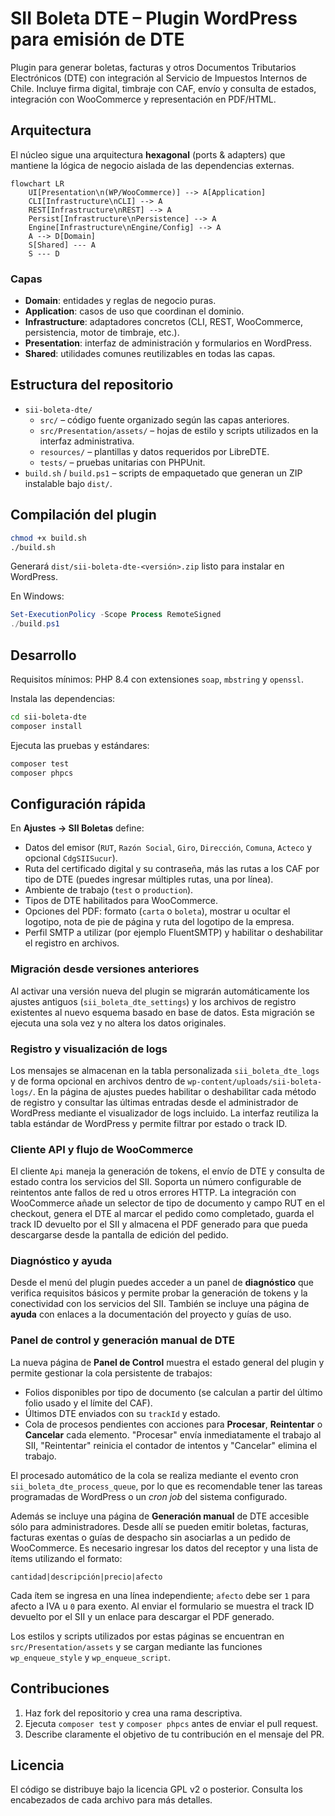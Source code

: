 # SII Boleta DTE – Plugin WordPress para emisión de DTE

Plugin para generar boletas, facturas y otros Documentos Tributarios Electrónicos (DTE) con integración al Servicio de Impuestos Internos de Chile. Incluye firma digital, timbraje con CAF, envío y consulta de estados, integración con WooCommerce y representación en PDF/HTML.

## Arquitectura

El núcleo sigue una arquitectura **hexagonal** (ports & adapters) que mantiene la lógica de negocio aislada de las dependencias externas.

```mermaid
flowchart LR
    UI[Presentation\n(WP/WooCommerce)] --> A[Application]
    CLI[Infrastructure\nCLI] --> A
    REST[Infrastructure\nREST] --> A
    Persist[Infrastructure\nPersistence] --> A
    Engine[Infrastructure\nEngine/Config] --> A
    A --> D[Domain]
    S[Shared] --- A
    S --- D
```

### Capas

- **Domain**: entidades y reglas de negocio puras.
- **Application**: casos de uso que coordinan el dominio.
- **Infrastructure**: adaptadores concretos (CLI, REST, WooCommerce, persistencia, motor de timbraje, etc.).
- **Presentation**: interfaz de administración y formularios en WordPress.
- **Shared**: utilidades comunes reutilizables en todas las capas.

## Estructura del repositorio

- `sii-boleta-dte/`
  - `src/` – código fuente organizado según las capas anteriores.
  - `src/Presentation/assets/` – hojas de estilo y scripts utilizados en la interfaz administrativa.
  - `resources/` – plantillas y datos requeridos por LibreDTE.
  - `tests/` – pruebas unitarias con PHPUnit.
- `build.sh` / `build.ps1` – scripts de empaquetado que generan un ZIP instalable bajo `dist/`.

## Compilación del plugin

```bash
chmod +x build.sh
./build.sh
```

Generará `dist/sii-boleta-dte-<versión>.zip` listo para instalar en WordPress.

En Windows:

```powershell
Set-ExecutionPolicy -Scope Process RemoteSigned
./build.ps1
```

## Desarrollo

Requisitos mínimos: PHP 8.4 con extensiones `soap`, `mbstring` y `openssl`.

Instala las dependencias:

```bash
cd sii-boleta-dte
composer install
```

Ejecuta las pruebas y estándares:

```bash
composer test
composer phpcs
```

## Configuración rápida

En **Ajustes → SII Boletas** define:

- Datos del emisor (`RUT`, `Razón Social`, `Giro`, `Dirección`, `Comuna`, `Acteco` y opcional `CdgSIISucur`).
- Ruta del certificado digital y su contraseña, más las rutas a los CAF por tipo de DTE (puedes ingresar múltiples rutas, una por línea).
- Ambiente de trabajo (`test` o `production`).
- Tipos de DTE habilitados para WooCommerce.
- Opciones del PDF: formato (`carta` o `boleta`), mostrar u ocultar el logotipo, nota de pie de página y ruta del logotipo de la empresa.
- Perfil SMTP a utilizar (por ejemplo FluentSMTP) y habilitar o deshabilitar el registro en archivos.

### Migración desde versiones anteriores

Al activar una versión nueva del plugin se migrarán automáticamente los ajustes
antiguos (`sii_boleta_dte_settings`) y los archivos de registro existentes al
nuevo esquema basado en base de datos. Esta migración se ejecuta una sola vez y
no altera los datos originales.

### Registro y visualización de logs

Los mensajes se almacenan en la tabla personalizada `sii_boleta_dte_logs` y de
forma opcional en archivos dentro de `wp-content/uploads/sii-boleta-logs/`. En
la página de ajustes puedes habilitar o deshabilitar cada método de registro y
consultar las últimas entradas desde el administrador de WordPress mediante el
visualizador de logs incluido.  La interfaz reutiliza la tabla estándar de
WordPress y permite filtrar por estado o track ID.

### Cliente API y flujo de WooCommerce

El cliente `Api` maneja la generación de tokens, el envío de DTE y consulta de
estado contra los servicios del SII.  Soporta un número configurable de reintentos
ante fallos de red u otros errores HTTP.  La integración con WooCommerce añade un
selector de tipo de documento y campo RUT en el checkout, genera el DTE al marcar
el pedido como completado, guarda el track ID devuelto por el SII y almacena el
PDF generado para que pueda descargarse desde la pantalla de edición del pedido.

### Diagnóstico y ayuda

Desde el menú del plugin puedes acceder a un panel de **diagnóstico** que verifica
requisitos básicos y permite probar la generación de tokens y la conectividad con
los servicios del SII.  También se incluye una página de **ayuda** con enlaces a la
documentación del proyecto y guías de uso.

### Panel de control y generación manual de DTE

La nueva página de **Panel de Control** muestra el estado general del plugin y
permite gestionar la cola persistente de trabajos:

- Folios disponibles por tipo de documento (se calculan a partir del último
  folio usado y el límite del CAF).
- Últimos DTE enviados con su `trackId` y estado.
- Cola de procesos pendientes con acciones para **Procesar**, **Reintentar** o
  **Cancelar** cada elemento.  "Procesar" envía inmediatamente el trabajo al
  SII, "Reintentar" reinicia el contador de intentos y "Cancelar" elimina el
  trabajo.

El procesado automático de la cola se realiza mediante el evento cron
`sii_boleta_dte_process_queue`, por lo que es recomendable tener las tareas
programadas de WordPress o un *cron job* del sistema configurado.

Además se incluye una página de **Generación manual** de DTE accesible sólo para
administradores. Desde allí se pueden emitir boletas, facturas, facturas exentas
o guías de despacho sin asociarlas a un pedido de WooCommerce.  Es necesario
ingresar los datos del receptor y una lista de ítems utilizando el formato:

```
cantidad|descripción|precio|afecto
```

Cada ítem se ingresa en una línea independiente; `afecto` debe ser `1` para
afecto a IVA u `0` para exento.  Al enviar el formulario se muestra el track ID
devuelto por el SII y un enlace para descargar el PDF generado.

Los estilos y scripts utilizados por estas páginas se encuentran en `src/Presentation/assets` y se cargan mediante las funciones `wp_enqueue_style` y `wp_enqueue_script`.

## Contribuciones

1. Haz fork del repositorio y crea una rama descriptiva.
2. Ejecuta `composer test` y `composer phpcs` antes de enviar el pull request.
3. Describe claramente el objetivo de tu contribución en el mensaje del PR.

## Licencia

El código se distribuye bajo la licencia GPL v2 o posterior. Consulta los encabezados de cada archivo para más detalles.
